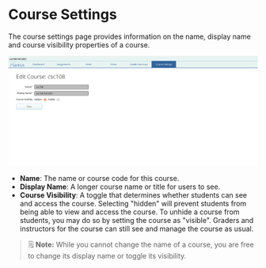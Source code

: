 # Course Settings

The course settings page provides information on the name, display name and course visibility properties of a course.

![Course Settings Page](images/course-settings.png)

- **Name**: The name or course code for this course.
- **Display Name**: A longer course name or title for users to see.
- **Course Visibility**: A toggle that determines whether students can see and access the course. Selecting "hidden" will prevent students from being able to view and access the course. To unhide a course from students, you may do so by setting the course as "visible". Graders and instructors for the course can still see and manage the course as usual.

> :spiral_notepad: **Note:** While you cannot change the name of a course, you are free to change its display name or toggle its visibility.
